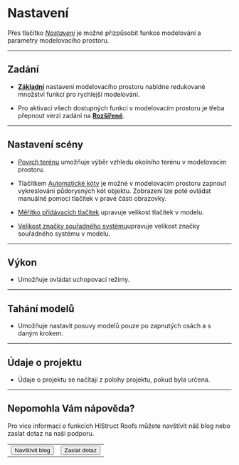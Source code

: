
<h1>Nastavení</h1>

  <p>Přes tlačítko <u><i>Nastavení</i></u> je možné přizpůsobit funkce modelování a parametry modelovacího prostoru.</p>

  <hr class="main"> <!-- Vodorovná čára jako oddělovač sekce -->

  <h2>Zadání</h2>
  <ul>
    <li><p><u><b>Základní</b></u> nastavení modelovacího prostoru nabídne redukované množství funkcí pro rychlejší modelování.</p></li>
    <li><p>Pro aktivaci všech dostupných funkcí v modelovacím prostoru je třeba přepnout verzi zadání na <u><b>Rozšířené</b></u>.</p></li>
  </ul>

  <hr class="main"> <!-- Vodorovná čára jako oddělovač sekce -->

  <h2>Nastavení scény</h2>
  <ul>
    <li><p><u>Povrch terénu</u> umožňuje výběr vzhledu okolního terénu v modelovacím prostoru.</p></li>
    <li><p>Tlačítkem <u>Automatické kóty</u> je možné v modelovacím prostoru zapnout vykreslování půdorysných kót objektu. Zobrazení lze poté ovládat manuálně pomocí tlačítek v pravé části obrazovky.</p></li>
    <li><p><u>Měřítko přidávacích tlačítek</u> upravuje velikost tlačítek v modelu.</p></li>
    <li><p><u>Velikost značky souřadného systému</u>upravuje velikost značky souřadného systému v modelu.</p></li>
  </ul>

  <hr class="main"> <!-- Vodorovná čára jako oddělovač sekce -->

  <h2>Výkon</h2>
  <ul>
  <li><p>Umožňuje ovládat uchopovací režimy.</p></li>
  </ul>

  <hr class="main"> <!-- Vodorovná čára jako oddělovač sekce -->

  <h2>Tahání modelů</h2>
  <ul>
  <li><p>Umožňuje nastavit posuvy modelů pouze po zapnutých osách a s daným krokem.</p></li>
  </ul>

  <hr class="main"> <!-- Vodorovná čára jako oddělovač sekce -->

  <h2>Údaje o projektu</h2>
  <ul>
  <li><p>Údaje o projektu se načítají z polohy projektu, pokud byla určena.</p></li>
  </ul>

  <hr class="main"> <!-- Vodorovná čára jako oddělovač sekce -->

  <h2>Nepomohla Vám nápověda?</h2>
  <p>Pro více informací o funkcích HiStruct Roofs můžete navštívit náš blog nebo zaslat dotaz na naši podporu.</p>

  <table>
    <tr>
      <td>
        <a href="https://docs.histruct.com/cs/" target="_blank" rel="noopener noreferrer">
          <button class="btn">Navštívit blog</button>
        </a>
      </td>
      <td>
        <a href="mailto:support@histruct.com?subject=Dotaz na Support HiStruct">
          <button class="btn">Zaslat dotaz</button>
        </a>
      </td>
    </tr>
  </table>
